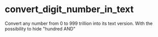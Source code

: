 # convert_digit_number_in_text
Convert any number from 0 to 999 trillion into its text version. With the possibility to hide "hundred AND"
